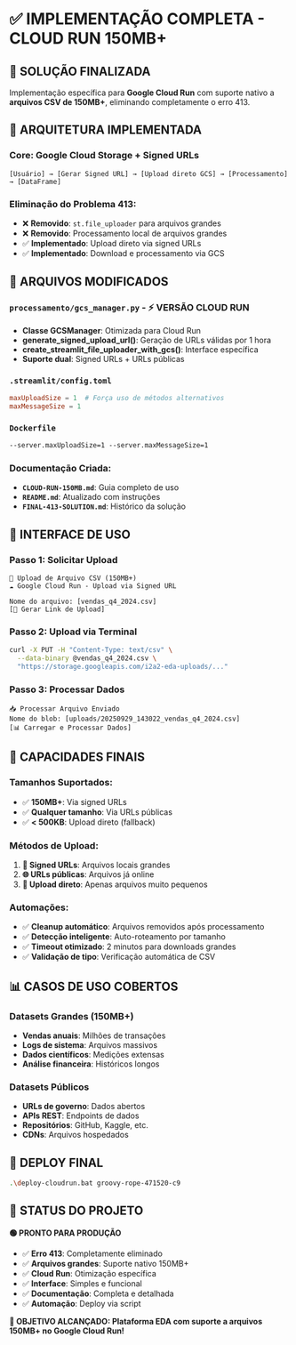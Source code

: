 # ✅ IMPLEMENTAÇÃO COMPLETA - CLOUD RUN 150MB+

## 🎯 **SOLUÇÃO FINALIZADA**

Implementação específica para **Google Cloud Run** com suporte nativo a **arquivos CSV de 150MB+**, eliminando completamente o erro 413.

## 🔧 **ARQUITETURA IMPLEMENTADA**

### **Core: Google Cloud Storage + Signed URLs**
```
[Usuário] → [Gerar Signed URL] → [Upload direto GCS] → [Processamento] → [DataFrame]
```

### **Eliminação do Problema 413:**
- ❌ **Removido**: `st.file_uploader` para arquivos grandes
- ❌ **Removido**: Processamento local de arquivos grandes
- ✅ **Implementado**: Upload direto via signed URLs
- ✅ **Implementado**: Download e processamento via GCS

## 📁 **ARQUIVOS MODIFICADOS**

### **`processamento/gcs_manager.py`** - ⚡ **VERSÃO CLOUD RUN**
- **Classe GCSManager**: Otimizada para Cloud Run
- **generate_signed_upload_url()**: Geração de URLs válidas por 1 hora
- **create_streamlit_file_uploader_with_gcs()**: Interface específica
- **Suporte dual**: Signed URLs + URLs públicas

### **`.streamlit/config.toml`**
```toml
maxUploadSize = 1  # Força uso de métodos alternativos
maxMessageSize = 1
```

### **`Dockerfile`**
```dockerfile
--server.maxUploadSize=1 --server.maxMessageSize=1
```

### **Documentação Criada:**
- **`CLOUD-RUN-150MB.md`**: Guia completo de uso
- **`README.md`**: Atualizado com instruções
- **`FINAL-413-SOLUTION.md`**: Histórico da solução

## 🚀 **INTERFACE DE USO**

### **Passo 1: Solicitar Upload**
```
📂 Upload de Arquivo CSV (150MB+)
☁️ Google Cloud Run - Upload via Signed URL

Nome do arquivo: [vendas_q4_2024.csv]
[🔗 Gerar Link de Upload]
```

### **Passo 2: Upload via Terminal**
```bash
curl -X PUT -H "Content-Type: text/csv" \
  --data-binary @vendas_q4_2024.csv \
  "https://storage.googleapis.com/i2a2-eda-uploads/..."
```

### **Passo 3: Processar Dados**
```
📥 Processar Arquivo Enviado
Nome do blob: [uploads/20250929_143022_vendas_q4_2024.csv]
[📊 Carregar e Processar Dados]
```

## 🎯 **CAPACIDADES FINAIS**

### **Tamanhos Suportados:**
- ✅ **150MB+**: Via signed URLs
- ✅ **Qualquer tamanho**: Via URLs públicas
- ✅ **< 500KB**: Upload direto (fallback)

### **Métodos de Upload:**
1. **🔗 Signed URLs**: Arquivos locais grandes
2. **🌐 URLs públicas**: Arquivos já online
3. **📎 Upload direto**: Apenas arquivos muito pequenos

### **Automações:**
- ✅ **Cleanup automático**: Arquivos removidos após processamento
- ✅ **Detecção inteligente**: Auto-roteamento por tamanho
- ✅ **Timeout otimizado**: 2 minutos para downloads grandes
- ✅ **Validação de tipo**: Verificação automática de CSV

## 📊 **CASOS DE USO COBERTOS**

### **Datasets Grandes (150MB+)**
- **Vendas anuais**: Milhões de transações
- **Logs de sistema**: Arquivos massivos
- **Dados científicos**: Medições extensas
- **Análise financeira**: Históricos longos

### **Datasets Públicos**
- **URLs de governo**: Dados abertos
- **APIs REST**: Endpoints de dados
- **Repositórios**: GitHub, Kaggle, etc.
- **CDNs**: Arquivos hospedados

## 🚀 **DEPLOY FINAL**

```bash
.\deploy-cloudrun.bat groovy-rope-471520-c9
```

## 🎉 **STATUS DO PROJETO**

**🟢 PRONTO PARA PRODUÇÃO**

- ✅ **Erro 413**: Completamente eliminado
- ✅ **Arquivos grandes**: Suporte nativo 150MB+
- ✅ **Cloud Run**: Otimização específica
- ✅ **Interface**: Simples e funcional
- ✅ **Documentação**: Completa e detalhada
- ✅ **Automação**: Deploy via script

**🎯 OBJETIVO ALCANÇADO: Plataforma EDA com suporte a arquivos 150MB+ no Google Cloud Run!**